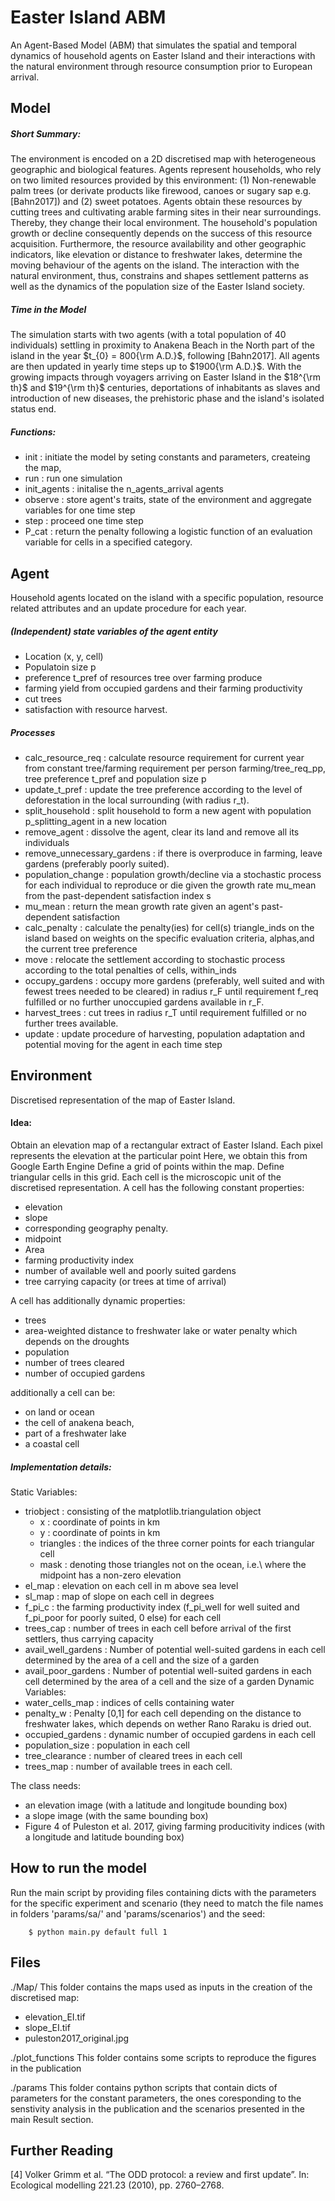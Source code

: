 # Easter Island ABM
 An Agent-Based Model (ABM) that simulates the spatial and temporal dynamics of household agents on Easter Island
    and their interactions with the natural environment through resource consumption prior to European arrival.

## Model

##### Short Summary:     
The environment is encoded on a 2D discretised map with heterogeneous geographic and
biological features. Agents represent households, who rely on two limited resources provided by this environment:
(1) Non-renewable palm trees (or derivate products like firewood, canoes or sugary sap e.g. [Bahn2017])
and (2) sweet potatoes. Agents obtain these resources by cutting trees and cultivating arable farming sites in
their near surroundings. Thereby, they change their local environment. The household's population growth or
decline consequently depends on the success of this resource acquisition. Furthermore, the resource availability
and other geographic indicators, like elevation or distance to freshwater lakes, determine the moving behaviour
of the agents on the island. The interaction with the natural environment, thus, constrains and shapes settlement
patterns as well as the dynamics of the population size of the Easter Island society.

##### Time in the Model
The simulation starts with two agents (with a total population of 40 individuals) settling in proximity to Anakena Beach in the North part of the island in the year $t_{0} = 800{\rm A.D.}$, following [Bahn2017].
All agents are then updated in yearly time steps up to $1900{\rm A.D.}$.
With the growing impacts through voyagers arriving on Easter Island in the $18^{\rm th}$ and $19^{\rm th}$ centuries, deportations of inhabitants as slaves and introduction of new diseases, the prehistoric phase and the island's isolated status end.

##### Functions:
- init : initiate the model by seting constants and parameters, createing the map,
- run : run one simulation
- init_agents : initalise the n_agents_arrival agents
- observe : store agent's traits, state of the environment and aggregate variables for one time step
- step : proceed one time step
- P_cat : return the penalty following a logistic function of an evaluation variable for cells in a specified category.

## Agent
Household agents located on the island with a specific population, resource related attributes and an update procedure for each year.

##### (Independent) state variables of the agent entity 
- Location (x, y, cell)
- Populatoin size p
- preference t_pref of resources tree over farming produce
- farming yield from occupied gardens and their farming productivity
- cut trees
- satisfaction with resource harvest.

##### Processes
- calc_resource_req : calculate resource requirement for current year from constant tree/farming requirement per person farming/tree_req_pp, tree preference t_pref and population size p
- update_t_pref :  update the tree preference according to the level of deforestation in the local surrounding (with radius r_t).
- split_household : split household to form a new agent with population p_splitting_agent in a new location
- remove_agent : dissolve the agent, clear its land and remove all its individuals
- remove_unnecessary_gardens : if there is overproduce in farming, leave gardens (preferably poorly suited).
- population_change :  population growth/decline via a stochastic process for each individual to reproduce or die given the growth rate mu_mean from the past-dependent satisfaction index s
- mu_mean : return the mean growth rate given an agent's past-dependent satisfaction
- calc_penalty : calculate the penalty(ies) for cell(s) triangle_inds on the island based on weights on the specific evaluation criteria, alphas,and the current tree preference
- move : relocate the settlement according to stochastic process according to the total penalties of cells, within_inds
- occupy_gardens : occupy more gardens (preferably, well suited and with fewest trees needed to be cleared) in radius r_F until requirement f_req fulfilled or no further unoccupied gardens available in r_F.
- harvest_trees : cut trees in radius r_T until requirement fulfilled or no further trees available.
- update : update procedure of harvesting, population adaptation and potential moving for the agent in each time step

## Environment
Discretised representation of the map of Easter Island.

#### Idea:
Obtain an elevation map of a rectangular extract of Easter Island. Each pixel represents the elevation at the particular point
Here, we obtain this from Google Earth Engine
Define a grid of points within the map.
Define triangular cells in this grid.
Each cell is the microscopic unit of the discretised representation.
A cell has the following constant properties:
- elevation
- slope
- corresponding geography penalty.
- midpoint
- Area
- farming productivity index
- number of available well and poorly suited gardens
- tree carrying capacity (or trees at time of arrival)

A cell has additionally dynamic properties:
- trees
- area-weighted distance to freshwater lake  or  water penalty which depends on the droughts
- population
- number of trees cleared
- number of occupied gardens

additionally a cell can be:
- on land or ocean
- the cell of anakena beach,
- part of a freshwater lake
- a coastal cell


##### Implementation details:
Static Variables:
- triobject : consisting of the matplotlib.triangulation object
    - x : coordinate of points in km
    - y : coordinate of points in km
    - triangles : the indices of the three corner points for each triangular cell
    - mask : denoting those triangles not on the ocean, i.e.\ where the midpoint has a non-zero elevation
- el_map : elevation on each cell in m above sea level
- sl_map : map of slope on each cell in degrees
- f_pi_c : the farming productivity index (f_pi_well for well suited and f_pi_poor for poorly suited, 0 else) for each cell
- trees_cap : number of trees in each cell before arrival of the first settlers, thus carrying capacity
- avail_well_gardens : Number of potential well-suited gardens in each cell determined by the area of a cell and the size of a garden
- avail_poor_gardens : Number of potential well-suited gardens in each cell determined by the area of a cell and the size of a garden
Dynamic Variables:
- water_cells_map : indices of cells containing water
- penalty_w : Penalty [0,1] for each cell depending on the distance to freshwater lakes, which depends on wether Rano Raraku is dried out.
- occupied_gardens : dynamic number of occupied gardens in each cell
- population_size : population in each cell
- tree_clearance : number of cleared trees in each cell
- trees_map : number of available trees in each cell.

The class needs:
- an elevation image (with a latitude and longitude bounding box)
- a slope image (with the same bounding box)
- Figure 4 of Puleston et al. 2017, giving farming producitivity indices (with a longitude and latitude bounding box)


## How to run the model
Run the main script by providing files containing dicts with the parameters for the specific experiment 
and scenario (they need to match the file names in folders 'params/sa/' and 'params/scenarios') and the seed:
```
    $ python main.py default full 1
```

## Files
./Map/
This folder contains the maps used as inputs in the creation of the discretised map:
- elevation_EI.tif
- slope_EI.tif
- puleston2017_original.jpg

./plot_functions
This folder contains some scripts to reproduce the figures in the publication

./params
This folder contains python scripts that contain dicts of parameters for the constant parameters, the ones coresponding to the senstivity analysis in the publication and the scenarios presented in the main Result section.

## Further Reading

[4] Volker Grimm et al. “The ODD protocol: a review and first update”. In: Ecological modelling 221.23 (2010), pp. 2760–2768.

